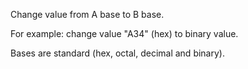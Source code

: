 Change value from A base to B base.

For example: change value "A34" (hex) to binary value.

Bases are standard (hex, octal, decimal and binary).
